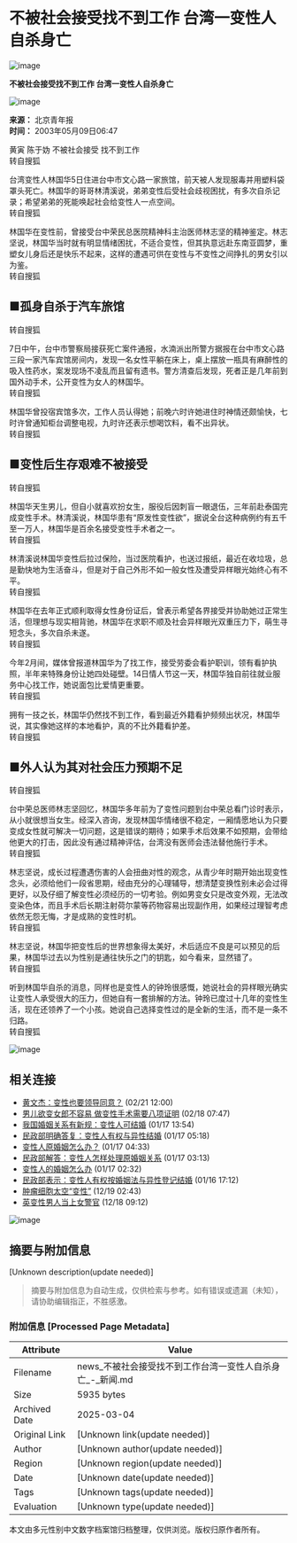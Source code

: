 # 不被社会接受找不到工作 台湾一变性人自杀身亡

![image](https://images.sohu.com/ccc.gif)  

**不被社会接受找不到工作 台湾一变性人自杀身亡**  

![image](https://images.sohu.com/ccc.gif)  

**来源：** 北京青年报  
**时间：** 2003年05月09日06:47  

黄寅 陈于妫 不被社会接受 找不到工作  
转自搜狐  

台湾变性人林国华5日住进台中市文心路一家旅馆，前天被人发现服毒并用塑料袋罩头死亡。林国华的哥哥林清溪说，弟弟变性后受社会歧视困扰，有多次自杀记录；希望弟弟的死能唤起社会给变性人一点空间。  
转自搜狐  

林国华在变性前，曾接受台中荣民总医院精神科主治医师林志坚的精神鉴定。林志坚说，林国华当时就有明显情绪困扰，不适合变性，但其执意远赴东南亚圆梦，重塑女儿身后还是快乐不起来，这样的遭遇可供在变性与不变性之间挣扎的男女引以为鉴。  
转自搜狐  

## ■孤身自杀于汽车旅馆  
转自搜狐  

7日中午，台中市警察局接获死亡案件通报，水湳派出所警方据报在台中市文心路三段一家汽车宾馆房间内，发现一名女性平躺在床上，桌上摆放一瓶具有麻醉性的吸入性药水，案发现场不凌乱而且留有遗书。警方清查后发现，死者正是几年前到国外动手术，公开变性为女人的林国华。  
转自搜狐  

林国华曾投宿宾馆多次，工作人员认得她；前晚六时许她进住时神情还颇愉快，七时许曾通知柜台调整电视，九时许还表示想喝饮料，看不出异状。  
转自搜狐  

## ■变性后生存艰难不被接受  
转自搜狐  

林国华天生男儿，但自小就喜欢扮女生，服役后因刺盲一眼退伍，三年前赴泰国完成变性手术。林清溪说，林国华患有“原发性变性欲”，据说全台这种病例约有五千至一万人，林国华是百余名接受变性手术者之一。  
转自搜狐  

林清溪说林国华变性后拉过保险，当过医院看护，也送过报纸，最近在收垃圾，总是勤快地为生活奋斗，但是对于自己外形不如一般女性及遭受异样眼光始终心有不平。  
转自搜狐  

林国华在去年正式顺利取得女性身份证后，曾表示希望各界接受并协助她过正常生活，但理想与现实相背驰，林国华在求职不顺及社会异样眼光双重压力下，萌生寻短念头，多次自杀未遂。  
转自搜狐  

今年2月间，媒体曾报道林国华为了找工作，接受劳委会看护职训，领有看护执照，半年来特殊身份让她四处碰壁。14日情人节这一天，林国华独自前往就业服务中心找工作，她说面包比爱情更重要。  
转自搜狐  

拥有一技之长，林国华仍然找不到工作，看到最近外籍看护频频出状况，林国华说，其实像她这样的本地看护，真的不比外籍看护差。  
转自搜狐  

## ■外人认为其对社会压力预期不足  
转自搜狐  

台中荣总医师林志坚回忆，林国华多年前为了变性问题到台中荣总看门诊时表示，从小就很想当女生。经深入咨询，发现林国华情绪很不稳定，一厢情愿地认为只要变成女性就可解决一切问题，这是错误的期待；如果手术后效果不如预期，会带给他更大的打击，因此没有通过精神评估，台湾没有医师会违法替他施行手术。  
转自搜狐  

林志坚说，成长过程遭遇伤害的人会扭曲对性的观念，从青少年时期开始出现变性念头，必须给他们一段省思期，经由充分的心理辅导，想清楚变换性别未必会过得更好，以及仔细了解变性必须经历的一切考验。例如男变女只是改变外观，无法改变染色体，而且手术后长期注射荷尔蒙等药物容易出现副作用，如果经过理智考虑依然无怨无悔，才是成熟的变性时机。  
转自搜狐  

林志坚说，林国华把变性后的世界想象得太美好，术后适应不良是可以预见的后果，林国华过去以为性别是通往快乐之门的钥匙，如今看来，显然错了。  
转自搜狐  

听到林国华自杀的消息，同样也是变性人的钟玲很感慨，她说社会的异样眼光确实让变性人承受很大的压力，但她自有一套排解的方法。钟玲已度过十几年的变性生活，现在还领养了一个小孩。她说自己选择变性过的是全新的生活，而不是一条不归路。  
转自搜狐  

![image](https://images.sohu.com/ccc.gif)  

## 相关连接  
- [黄文杰：变性也要领导同意？](https://news.sohu.com/70/93/news206519370.shtml) (02/21 12:00)  
- [男儿欲变女郎不容易 做变性手术需要八项证明](https://news.sohu.com/56/16/news206441656.shtml) (02/18 07:47)  
- [我国婚姻关系有新规：变性人可结婚](https://news.sohu.com/58/80/news205808058.shtml) (01/17 13:54)  
- [民政部明确答复：变性人有权与异性结婚](https://news.sohu.com/49/92/news205799249.shtml) (01/17 05:18)  
- [变性人原婚姻怎么办？](https://news.sohu.com/01/91/news205799101.shtml) (01/17 04:33)  
- [民政部解答：变性人怎样处理原婚姻关系](https://news.sohu.com/28/88/news205798828.shtml) (01/17 03:13)  
- [变性人的婚姻怎么办](https://news.sohu.com/97/89/news205798997.shtml) (01/17 02:32)  
- [民政部表示：变性人有权按婚姻法与异性登记结婚](https://news.sohu.com/41/98/news205789841.shtml) (01/16 17:12)  
- [肿瘤细胞太空“变性”](https://news.sohu.com/34/46/news205074634.shtml) (12/19 02:43)  
- [英变性男人当上女警官](https://news.sohu.com/46/45/news205054546.shtml) (12/18 09:12)  

![image](https://images.sohu.com/ccc.gif)  
<!-- tcd_original_link http://news.sohu.com/58/35/news209153558.shtml -->


## 摘要与附加信息

<!-- tcd_abstract -->
[Unknown description(update needed)]
<!-- tcd_abstract_end -->

> 摘要与附加信息为自动生成，仅供检索与参考。如有错误或遗漏（未知），请协助编辑指正，不胜感激。

### 附加信息 [Processed Page Metadata]

| Attribute       | Value                                  |
|-----------------|----------------------------------------|
| Filename        | news_不被社会接受找不到工作台湾一变性人自杀身亡_-_新闻.md                             |
| Size            | 5935 bytes                           |
| Archived Date   | 2025-03-04                             |
| Original Link   | [Unknown link(update needed)]                       |
| Author          | [Unknown author(update needed)]                               |
| Region          | [Unknown region(update needed)]                               |
| Date            | [Unknown date(update needed)]                                 |
| Tags            | [Unknown tags(update needed)]                                 |
| Evaluation            | [Unknown type(update needed)]                                 |
<!-- tcd_table_end -->

本文由多元性别中文数字档案馆归档整理，仅供浏览。版权归原作者所有。
